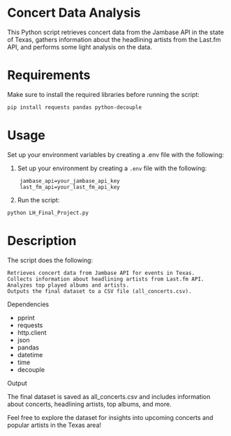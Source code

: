 # Concert Data Analysis

This Python script retrieves concert data from the Jambase API in the state of Texas, gathers information about the headlining artists from the Last.fm API, and performs some light analysis on the data.

# Requirements

Make sure to install the required libraries before running the script:

```bash
pip install requests pandas python-decouple
```
# Usage

Set up your environment variables by creating a .env file with the following:

1. Set up your environment by creating a `.env` file with the following:
```
	jambase_api=your_jambase_api_key
	last_fm_api=your_last_fm_api_key
```
2. Run the script:
```bash
python LH_Final_Project.py
```
# Description

The script does the following:

    Retrieves concert data from Jambase API for events in Texas.
    Collects information about headlining artists from Last.fm API.
    Analyzes top played albums and artists.
    Outputs the final dataset to a CSV file (all_concerts.csv).

Dependencies

- pprint
- requests
- http.client
- json
- pandas
- datetime
- time
- decouple

Output

The final dataset is saved as all_concerts.csv and includes information about concerts, headlining artists, top albums, and more.

Feel free to explore the dataset for insights into upcoming concerts and popular artists in the Texas area!
